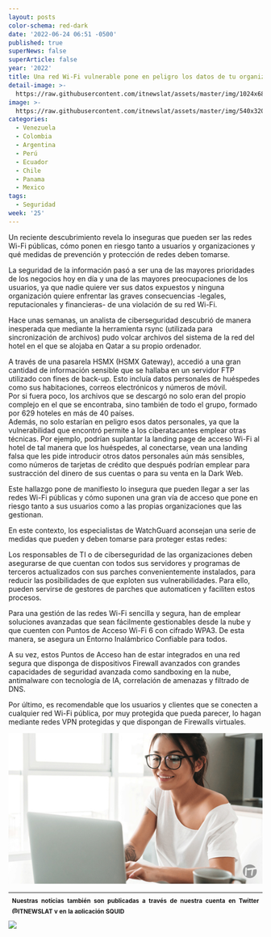 ```yaml
---
layout: posts
color-schema: red-dark
date: '2022-06-24 06:51 -0500'
published: true
superNews: false
superArticle: false
year: '2022'
title: Una red Wi-Fi vulnerable pone en peligro los datos de tu organización
detail-image: >-
  https://raw.githubusercontent.com/itnewslat/assets/master/img/1024x680/mujer-con-laptop-g.jpg
image: >-
  https://raw.githubusercontent.com/itnewslat/assets/master/img/540x320/mujer-con-laptop-p.jpg
categories:
  - Venezuela
  - Colombia
  - Argentina
  - Perú
  - Ecuador
  - Chile
  - Panama
  - Mexico
tags:
  - Seguridad
week: '25'
---
```

Un reciente descubrimiento revela lo inseguras que pueden ser las redes Wi-Fi públicas, cómo ponen en riesgo tanto a usuarios y organizaciones y qué medidas de prevención y protección de redes deben tomarse.
 
La seguridad de la información pasó a ser una de las mayores prioridades de los negocios hoy en día y una de las mayores preocupaciones de los usuarios, ya que nadie quiere ver sus datos expuestos y ninguna organización quiere enfrentar las graves consecuencias -legales, reputacionales y financieras- de una violación de su red Wi-Fi.
 
Hace unas semanas, un analista de ciberseguridad descubrió de manera inesperada que mediante la herramienta rsync (utilizada para sincronización de archivos) pudo volcar archivos del sistema de la red del hotel en el que se alojaba en Qatar a su propio ordenador. 
 
A través de una pasarela HSMX (HSMX Gateway), accedió a una gran cantidad de información sensible que se hallaba en un servidor FTP utilizado con fines de back-up. Esto incluía datos personales de huéspedes como sus habitaciones, correos electrónicos y números de móvil.  
Por si fuera poco, los archivos que se descargó no solo eran del propio complejo en el que se encontraba, sino también de todo el grupo, formado por 629 hoteles en más de 40 países.  
Además, no solo estarían en peligro esos datos personales, ya que la vulnerabilidad que encontró permite a los ciberatacantes emplear otras técnicas. Por ejemplo, podrían suplantar la landing page de acceso Wi-Fi al hotel de tal manera que los huéspedes, al conectarse, vean una landing falsa que les pide introducir otros datos personales aún más sensibles, como números de tarjetas de crédito que después podrían emplear para sustracción del dinero de sus cuentas o para su venta en la Dark Web.   
 
Este hallazgo pone de manifiesto lo insegura que pueden llegar a ser las redes Wi-Fi públicas y cómo suponen una gran vía de acceso que pone en riesgo tanto a sus usuarios como a las propias organizaciones que las gestionan. 
 
En este contexto, los especialistas de WatchGuard aconsejan una serie de medidas que pueden y deben tomarse para proteger estas redes:  

Los responsables de TI o de ciberseguridad de las organizaciones deben asegurarse de que cuentan con todos sus servidores y programas de terceros actualizados con sus parches convenientemente instalados, para reducir las posibilidades de que exploten sus vulnerabilidades. Para ello, pueden servirse de gestores de parches que automaticen y faciliten estos procesos.  
 
Para una gestión de las redes Wi-Fi sencilla y segura, han de emplear soluciones avanzadas que sean fácilmente gestionables desde la nube y que cuenten con Puntos de Acceso Wi-Fi 6 con cifrado WPA3. De esta manera, se asegura un Entorno Inalámbrico Confiable para todos. 
 
A su vez, estos Puntos de Acceso han de estar integrados en una red segura que disponga de dispositivos Firewall avanzados con grandes capacidades de seguridad avanzada como sandboxing en la nube, antimalware con tecnología de IA, correlación de amenazas y filtrado de DNS.  
 
Por último, es recomendable que los usuarios y clientes que se conecten a cualquier red Wi-Fi pública, por muy protegida que pueda parecer, lo hagan mediante redes VPN protegidas y que dispongan de Firewalls virtuales. 

![](https://raw.githubusercontent.com/itnewslat/assets/master/img/540x320/mujer-con-laptop-p.jpg)

<table style="height: 42px;" width="569">
<tbody>
<tr>
<td style="text-align: justify;"><sub><strong>Nuestras noticias también son publicadas a través de nuestra cuenta en Twitter <a href="https://twitter.com/itnewslat?lang=es">@ITNEWSLAT</a> y en la aplicación <a href="https://squidapp.co/en/">SQUID</a></strong></sub></td>
</tr>
</tbody>
</table>

<img src="https://tracker.metricool.com/c3po.jpg?hash=56f88a41e39ab42c063cc51676587a04"/>